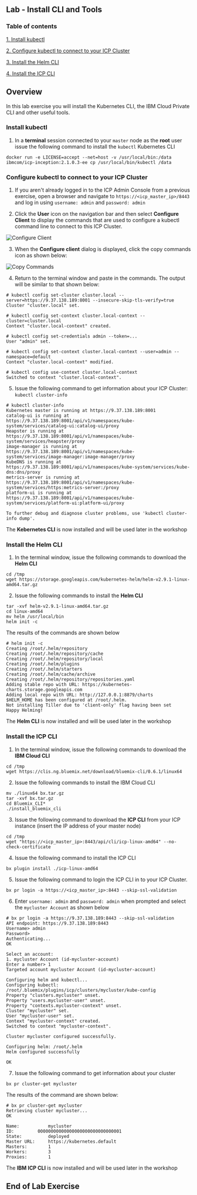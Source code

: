 Lab - Install CLI and Tools
---

### Table of contents
[1. Install kubectl](#kubectl)

[2. Configure kubectl to connect to your ICP Cluster](#connect)

[3. Install the Helm CLI](#helm)

[4. Install the ICP CLI](#bxcli)

## Overview
In this lab exercise you will install the Kubernetes CLI, the IBM Cloud Private CLI and other useful tools.

### Install kubectl <a name="kubectl"></a>
1) In a **terminal** session connected to your `master` node as the **root** user issue the following command to install the `kubectl` Kubernetes CLI

```
docker run -e LICENSE=accept --net=host -v /usr/local/bin:/data ibmcom/icp-inception:2.1.0.3-ee cp /usr/local/bin/kubectl /data
```

### Configure kubectl to connect to your ICP Cluster <a name="connect"></a>
1) If you aren't already logged in to the ICP Admin Console from a previous exercise, open a browser and navigate to `https://<icp_master_ip>/8443` and log in using `username: admin` and `password: admin`

2) Click the **User** icon on the navigation bar and then select **Configure Client** to display the commands that are used to configure a kubectl command line to connect to this ICP Cluster.

![Configure Client](images/kubectl/configureclient.jpg)

3) When the **Configure client** dialog is displayed, click the copy commands icon as shown below:

![Copy Commands](images/kubectl/copycommands.jpg)

4) Return to the terminal window and paste in the commands. The output will be similar to that shown below:

```
# kubectl config set-cluster cluster.local --server=https://9.37.138.189:8001 --insecure-skip-tls-verify=true
Cluster "cluster.local" set.

# kubectl config set-context cluster.local-context --cluster=cluster.local
Context "cluster.local-context" created.

# kubectl config set-credentials admin --token=...
User "admin" set.

# kubectl config set-context cluster.local-context --user=admin --namespace=default
Context "cluster.local-context" modified.

# kubectl config use-context cluster.local-context
Switched to context "cluster.local-context".
```

5) Issue the following command to get information about your ICP Cluster: `kubectl cluster-info`

```
# kubectl cluster-info
Kubernetes master is running at https://9.37.138.189:8001
catalog-ui is running at https://9.37.138.189:8001/api/v1/namespaces/kube-system/services/catalog-ui:catalog-ui/proxy
Heapster is running at https://9.37.138.189:8001/api/v1/namespaces/kube-system/services/heapster/proxy
image-manager is running at https://9.37.138.189:8001/api/v1/namespaces/kube-system/services/image-manager:image-manager/proxy
KubeDNS is running at https://9.37.138.189:8001/api/v1/namespaces/kube-system/services/kube-dns:dns/proxy
metrics-server is running at https://9.37.138.189:8001/api/v1/namespaces/kube-system/services/https:metrics-server:/proxy
platform-ui is running at https://9.37.138.189:8001/api/v1/namespaces/kube-system/services/platform-ui:platform-ui/proxy

To further debug and diagnose cluster problems, use 'kubectl cluster-info dump'.
```

The **Kebernetes CLI** is now installed and will be used later in the workshop


### Install the Helm CLI <a name="helm"></a>
1) In the terminal window, issue the following commands to download the **Helm CLI**

```
cd /tmp
wget https://storage.googleapis.com/kubernetes-helm/helm-v2.9.1-linux-amd64.tar.gz
```

2) Issue the following commands to install the **Helm CLI**
```
tar -xvf helm-v2.9.1-linux-amd64.tar.gz
cd linux-amd64
mv helm /usr/local/bin
helm init -c
```

The results of the commands are shown below

```
# helm init -c
Creating /root/.helm/repository
Creating /root/.helm/repository/cache
Creating /root/.helm/repository/local
Creating /root/.helm/plugins
Creating /root/.helm/starters
Creating /root/.helm/cache/archive
Creating /root/.helm/repository/repositories.yaml
Adding stable repo with URL: https://kubernetes-charts.storage.googleapis.com
Adding local repo with URL: http://127.0.0.1:8879/charts
$HELM_HOME has been configured at /root/.helm.
Not installing Tiller due to 'client-only' flag having been set
Happy Helming!
```

The **Helm CLI** is now installed and will be used later in the workshop

### Install the ICP CLI <a name="bxcli"></a>
1) In the terminal window, issue the following commands to download the **IBM Cloud CLI**

```
cd /tmp
wget https://clis.ng.bluemix.net/download/bluemix-cli/0.6.1/linux64
```

2) Issue the following commands to install the IBM Cloud CLI

```
mv ./linux64 bx.tar.gz
tar -xvf bx.tar.gz
cd Bluemix_CLI*
./install_bluemix_cli
```

3) Issue the following command to download the **ICP CLI** from your ICP instance (insert the IP address of your master node)

```
cd /tmp
wget "https://<icp_master_ip>:8443/api/cli/icp-linux-amd64" --no-check-certificate
```
4) Issue the following command to install the ICP CLI

```
bx plugin install ./icp-linux-amd64
```

5) Issue the following command to login the ICP CLI in to your ICP Cluster.  

```
bx pr login -a https://<icp_master_ip>:8443 --skip-ssl-validation
```

6) Enter `username: admin` and `password: admin` when prompted and select the `mycluster Account` as shown below

```
# bx pr login -a https://9.37.138.189:8443 --skip-ssl-validation
API endpoint: https://9.37.138.189:8443
Username> admin
Password>
Authenticating...
OK

Select an account:
1. mycluster Account (id-mycluster-account)
Enter a number> 1
Targeted account mycluster Account (id-mycluster-account)

Configuring helm and kubectl...
Configuring kubectl: /root/.bluemix/plugins/icp/clusters/mycluster/kube-config
Property "clusters.mycluster" unset.
Property "users.mycluster-user" unset.
Property "contexts.mycluster-context" unset.
Cluster "mycluster" set.
User "mycluster-user" set.
Context "mycluster-context" created.
Switched to context "mycluster-context".

Cluster mycluster configured successfully.

Configuring helm: /root/.helm
Helm configured successfully

OK
```

7) Issue the following command to get information about your cluster

```
bx pr cluster-get mycluster
```

The results of the command are shown below:
```
# bx pr cluster-get mycluster
Retrieving cluster mycluster...
OK

Name:			mycluster
ID:			00000000000000000000000000000001
State:			deployed
Master URL:		https://kubernetes.default
Masters:		1
Workers:		3
Proxies:		1
```

The **IBM ICP CLI** is now installed and will be used later in the workshop


## End of Lab Exercise

